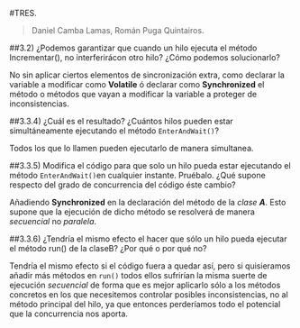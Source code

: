 #TRES.

>Daniel Camba Lamas, Román Puga Quintairos.



##3.2) ¿Podemos garantizar que cuando un hilo ejecuta el método Incrementar(), no interferirácon otro hilo? ¿Cómo podemos solucionarlo?

No sin aplicar ciertos elementos de sincronización extra, como declarar la variable a modificar como **Volatile** ó declarar como **Synchronized** el método o métodos que vayan a modificar la variable a proteger de inconsistencias.



##3.3.4) ¿Cuál es el resultado? ¿Cuántos hilos pueden estar simultáneamente ejecutando el método `EnterAndWait()`?

Todos los que lo llamen pueden ejecutarlo de manera simultanea.



##3.3.5) Modifica el código para que solo un hilo pueda estar ejecutando el método `EnterAndWait()`en cualquier instante. Pruébalo. ¿Qué supone respecto del grado de concurrencia del código éste cambio?

Añadiendo **Synchronized** en la declaración del método de la _clase **A**_. Esto supone que la ejecución de dicho método se resolverá de manera _secuencial_ no _paralela_.

##3.3.6) ¿Tendría el mismo efecto el hacer que sólo un hilo pueda ejecutar el método run() de la claseB? ¿Por qué o por qué no?

Tendría el mismo efecto si el código fuera a quedar así, pero si quisieramos añadir más métodos en `run()` todos ellos sufrirían la misma suerte de ejecución _secuencial_ de forma que es mejor aplicarlo sólo a los métodos concretos en los que necesitemos controlar posibles inconsistencias, no al método principal del hilo, ya que entonces perderíamos todo el potencial que la concurrencia nos aporta.